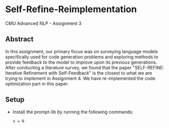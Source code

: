# Self-Refine-Reimplementation
CMU Advanced NLP - Assignment 3

## Abstract
In this assignment, our primary focus was on surveying language models specifically used for code generation problems and exploring methods to provide feedback to the model to improve upon its previous generations. After conducting a literature survey, we found that the paper "SELF-REFINE: Iterative Refinement with Self-Feedback" is the closest to what we are trying to implement in Assignment 4. We have re-implemented the code optimization part in this paper.

## Setup
- Install the prompt-lib by running the following commands:
  ```
  x = 0
   ```

